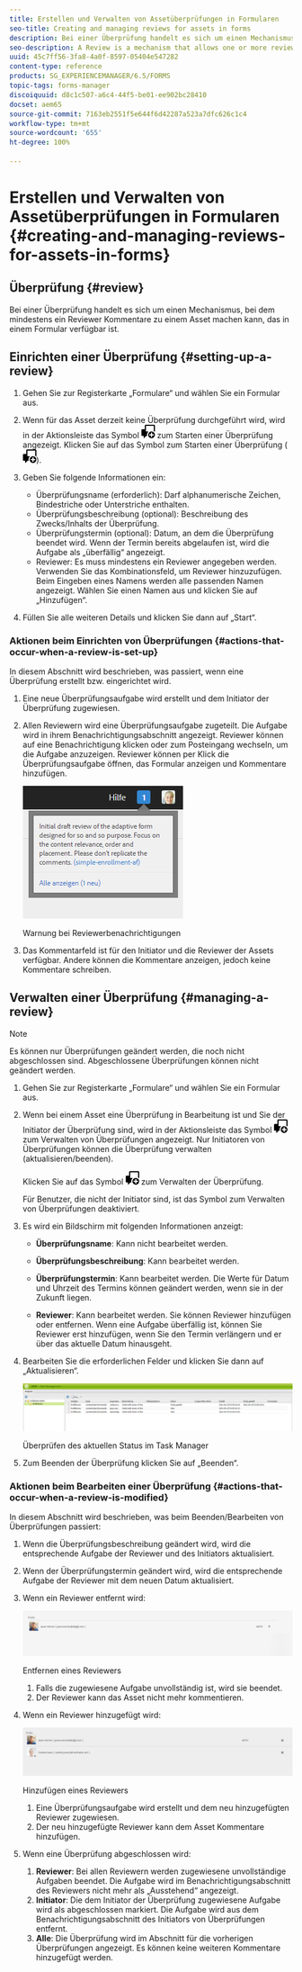 ```yaml
---
title: Erstellen und Verwalten von Assetüberprüfungen in Formularen
seo-title: Creating and managing reviews for assets in forms
description: Bei einer Überprüfung handelt es sich um einen Mechanismus, bei dem mindestens ein Prüfer Assets kommentieren kann, die in einem Formular verfügbar sind.
seo-description: A Review is a mechanism that allows one or more reviewers to comment on an asset that is available in a form.
uuid: 45c7ff56-3fa8-4a0f-8597-05404e547282
content-type: reference
products: SG_EXPERIENCEMANAGER/6.5/FORMS
topic-tags: forms-manager
discoiquuid: d8c1c507-a6c4-44f5-be01-ee902bc28410
docset: aem65
source-git-commit: 7163eb2551f5e644f6d42287a523a7dfc626c1c4
workflow-type: tm+mt
source-wordcount: '655'
ht-degree: 100%

---
```



# Erstellen und Verwalten von Assetüberprüfungen in Formularen {#creating-and-managing-reviews-for-assets-in-forms}

## Überprüfung {#review}

Bei einer Überprüfung handelt es sich um einen Mechanismus, bei dem mindestens ein Reviewer Kommentare zu einem Asset machen kann, das in einem Formular verfügbar ist.

## Einrichten einer Überprüfung {#setting-up-a-review}

1. Gehen Sie zur Registerkarte „Formulare“ und wählen Sie ein Formular aus.
1. Wenn für das Asset derzeit keine Überprüfung durchgeführt wird, wird in der Aktionsleiste das Symbol ![aem6forms_review_chat_comment](assets/aem6forms_review_chat_comment.png) zum Starten einer Überprüfung angezeigt. Klicken Sie auf das Symbol zum Starten einer Überprüfung (![aem6forms_review_chat_comment](assets/aem6forms_review_chat_comment.png)).
1. Geben Sie folgende Informationen ein:

   * Überprüfungsname (erforderlich): Darf alphanumerische Zeichen, Bindestriche oder Unterstriche enthalten.
   * Überprüfungsbeschreibung (optional): Beschreibung des Zwecks/Inhalts der Überprüfung.
   * Überprüfungstermin (optional): Datum, an dem die Überprüfung beendet wird. Wenn der Termin bereits abgelaufen ist, wird die Aufgabe als „überfällig“ angezeigt.
   * Reviewer: Es muss mindestens ein Reviewer angegeben werden. Verwenden Sie das Kombinationsfeld, um Reviewer hinzuzufügen. Beim Eingeben eines Namens werden alle passenden Namen angezeigt. Wählen Sie einen Namen aus und klicken Sie auf „Hinzufügen“.

1. Füllen Sie alle weiteren Details und klicken Sie dann auf „Start“.

### Aktionen beim Einrichten von Überprüfungen {#actions-that-occur-when-a-review-is-set-up}

In diesem Abschnitt wird beschrieben, was passiert, wenn eine Überprüfung erstellt bzw. eingerichtet wird.

1. Eine neue Überprüfungsaufgabe wird erstellt und dem Initiator der Überprüfung zugewiesen.
1. Allen Reviewern wird eine Überprüfungsaufgabe zugeteilt. Die Aufgabe wird in ihrem Benachrichtigungsabschnitt angezeigt. Reviewer können auf eine Benachrichtigung klicken oder zum Posteingang wechseln, um die Aufgabe anzuzeigen. Reviewer können per Klick die Überprüfungsaufgabe öffnen, das Formular anzeigen und Kommentare hinzufügen.

   ![Warnung bei Reviewerbenachrichtigungen](assets/noti.png)

   Warnung bei Reviewerbenachrichtigungen

1. Das Kommentarfeld ist für den Initiator und die Reviewer der Assets verfügbar. Andere können die Kommentare anzeigen, jedoch keine Kommentare schreiben.

## Verwalten einer Überprüfung {#managing-a-review}

>[!NOTE]
>
>Es können nur Überprüfungen geändert werden, die noch nicht abgeschlossen sind. Abgeschlossene Überprüfungen können nicht geändert werden.

1. Gehen Sie zur Registerkarte „Formulare“ und wählen Sie ein Formular aus.

1. Wenn bei einem Asset eine Überprüfung in Bearbeitung ist und Sie der Initiator der Überprüfung sind, wird in der Aktionsleiste das Symbol ![aem6forms_review_chat_comment](assets/aem6forms_review_chat_comment.png) zum Verwalten von Überprüfungen angezeigt. Nur Initiatoren von Überprüfungen können die Überprüfung verwalten (aktualisieren/beenden).

   Klicken Sie auf das Symbol ![aem6forms_review_chat_comment](assets/aem6forms_review_chat_comment.png) zum Verwalten der Überprüfung.

   Für Benutzer, die nicht der Initiator sind, ist das Symbol zum Verwalten von Überprüfungen deaktiviert.

1. Es wird ein Bildschirm mit folgenden Informationen anzeigt:

   * **Überprüfungsname**: Kann nicht bearbeitet werden.

   * **Überprüfungsbeschreibung**: Kann bearbeitet werden.

   * **Überprüfungstermin**: Kann bearbeitet werden. Die Werte für Datum und Uhrzeit des Termins können geändert werden, wenn sie in der Zukunft liegen.

   * **Reviewer**: Kann bearbeitet werden. Sie können Reviewer hinzufügen oder entfernen. Wenn eine Aufgabe überfällig ist, können Sie Reviewer erst hinzufügen, wenn Sie den Termin verlängern und er über das aktuelle Datum hinausgeht.

1. Bearbeiten Sie die erforderlichen Felder und klicken Sie dann auf „Aktualisieren“.

   ![Überprüfen des aktuellen Status im Task Manager](assets/tskmgr.png)

   Überprüfen des aktuellen Status im Task Manager

1. Zum Beenden der Überprüfung klicken Sie auf „Beenden“.

### Aktionen beim Bearbeiten einer Überprüfung {#actions-that-occur-when-a-review-is-modified}

In diesem Abschnitt wird beschrieben, was beim Beenden/Bearbeiten von Überprüfungen passiert:

1. Wenn die Überprüfungsbeschreibung geändert wird, wird die entsprechende Aufgabe der Reviewer und des Initiators aktualisiert.
1. Wenn der Überprüfungstermin geändert wird, wird die entsprechende Aufgabe der Reviewer mit dem neuen Datum aktualisiert.

1. Wenn ein Reviewer entfernt wird:

   ![Entfernen eines Reviewers](assets/removeduser.png)

   Entfernen eines Reviewers

   1. Falls die zugewiesene Aufgabe unvollständig ist, wird sie beendet.
   1. Der Reviewer kann das Asset nicht mehr kommentieren.

1. Wenn ein Reviewer hinzugefügt wird:

   ![Hinzufügen eines Reviewers](assets/addedreviewer.png)

   Hinzufügen eines Reviewers

   1. Eine Überprüfungsaufgabe wird erstellt und dem neu hinzugefügten Reviewer zugewiesen.
   1. Der neu hinzugefügte Reviewer kann dem Asset Kommentare hinzufügen.

1. Wenn eine Überprüfung abgeschlossen wird:

   1. **Reviewer**: Bei allen Reviewern werden zugewiesene unvollständige Aufgaben beendet. Die Aufgabe wird im Benachrichtigungsabschnitt des Reviewers nicht mehr als „Ausstehend“ angezeigt.
   1. **Initiator**: Die dem Initiator der Überprüfung zugewiesene Aufgabe wird als abgeschlossen markiert. Die Aufgabe wird aus dem Benachrichtigungsabschnitt des Initiators von Überprüfungen entfernt.
   1. **Alle**: Die Überprüfung wird im Abschnitt für die vorherigen Überprüfungen angezeigt. Es können keine weiteren Kommentare hinzugefügt werden.

